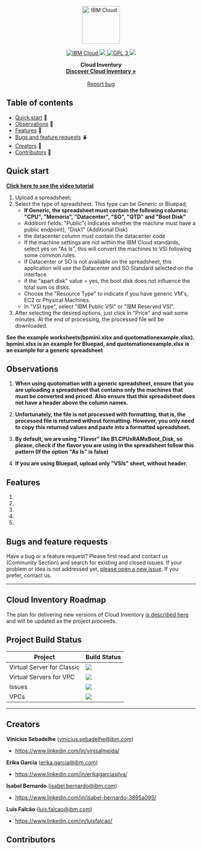 <p align="center">
    <a href="https://cloud.ibm.com">
        <img src="https://my1.digitalexperience.ibm.com/8304c341-f896-4e04-add0-0a9ae02473ba/dxdam/2d/2d559197-6763-4e47-a2cb-8f54c449ff26/ibm-cloud.svg" height="100" alt="IBM Cloud">
    </a>
</p>

<p align="center">
    <a href="https://cloud.ibm.com">
		<img src="https://img.shields.io/badge/IBM%20Cloud-powered-blue.svg" alt="IBM Cloud">
    </a>
    <a href="https://www.python.org">
		<img src="https://img.shields.io/badge/platform-python-lightgrey.svg?style=flat%22%20alt=%22platform">
	</a>
	<a href="https://www.gnu.org/licenses/gpl-3.0.en.html">
		<img src="https://img.shields.io/badge/license-gpl3-blue.svg?style=flat" alt="GPL 3">
	</a>
	<img src="https://img.shields.io/badge/release-v1.0-red">
</p>
<p></p>
<p align="center">
  <b>Cloud Inventory</b>
  <br>
  <a href="http://cloudinventory.cloud"><strong>Discover Cloud Inventory »</strong></a>
  <br>
  <br>
  <a href="https://github.com/VSAlmeida/Cloud-Inventory/issues/new" target="_blank">Report bug</a>
</p>


## Table of contents

- [Quick start](#quick-start) :seedling:
- [Observations](#observations) :hammer:
- [Features](#features) :gift:
- [Bugs and feature requests](#bugs-and-feature-requests) :beetle:
- [Creators](#creators) :space_invader:
- [Contributors](#contributors) :raised_hands:


## Quick start
<b><a href="https://ibm.box.com/s/koqehz7i5hyrtasi8pbnb9bujlr1xz2z"> Click here to see the video tutorial</a></b>
1. Upload a spreadsheet;
2. Select the type of spreadsheet. This type can be Generic or Bluepad;
   - <b>If Generic, the spreadsheet must contain the following columns: "CPU", "Memória", "Datacenter", "SO", "QTD" and "Boot Disk"</b>
   - Additionl fields: "Public"(
Indicates whether the machine must have a public endpoint), "Disk1" (Additional Disk)
    - the datacenter column must contain the datacenter code
    - If the machine settings are not within the IBM Cloud standards, select yes on "As Is", this will convert the machines to VSI following some common rules. 
    -  If Datacenter or SO is not available on the spreadsheet, this application will use the Datacenter and SO Standard selected on the interface. 
    -  if the "apart disk" value = yes, the boot disk does not influence the total sum os disks. 
    -  Choose the "Resource Type" to indicate if you have generic VM's, EC2 or Physical Machines.  
    -  In "VSI type", select "IBM Public VSI" or "IBM Reserved VSI".
3. After selecting the desired options, just click in "Price" and wait some minutes. At the end of processing, the processed file will be downloaded.

<b>See the example worksheets(bpmini.xlsx and quotomationexample.xlsx). bpmini.xlsx is an example for Bluepad, and quotomationexample.xlsx is an example for a generic spreadsheet</b>


## Observations
1. <b>When using quotomation with a generic spreadsheet, ensure that you are uploading a spreadsheet that contains only the machines that must be converted and priced. Also ensure that this spreadsheet does not have a header above the column names. </b>
   <br>

2. <b>Unfortunately, the file is not processed with formatting, that is, the processed file is returned without formatting. However, you only need to copy this returned values and paste into a formatted spreadsheet.</b>
3. <b>By default, we are using "Flavor" like B1.CPUxRAMxBoot_Disk, so please, check if the flavor you are using in the spreadsheet follow this pattern (If the option "As Is" is false)</b>
4. <b>If you are using Bluepad, upload only "VSIs" sheet, without header.</b>

## Features

1. 
2. 
3.
4.
5. 




## Bugs and feature requests

Have a bug or a feature request? Please first read and contact us (Community Section) and search for existing and closed issues. If your problem or idea is not addressed yet, [please open a new issue](https://github.com/VSAlmeida/Cloud-Inventory/issues/new). If you prefer, contact us.

---

## Cloud Inventory Roadmap

The plan for delivering new versions of Cloud Inventory [is described here](/doc/cloudinventory-v2.md) and will be updated as the project proceeds.

## Project Build Status

Project|Build Status
---|---
Virtual Server for Classic|![](https://img.shields.io/badge/status-ready-brightgreen)
Virtual Servers for VPC|![](https://img.shields.io/badge/status-under%20development-purple)
Issues|![](https://img.shields.io/badge/issues-0-red)
VPCs|![](https://img.shields.io/badge/status-under%20development-purple)
---

## Creators
**Vinicius Sebadelhe** (vinicius.sebadelhe@ibm.com)
- <https://www.linkedin.com/in/vinisalmeida/>

**Erika Garcia** (erika.garcia@ibm.com)
- <https://www.linkedin.com/in/erikagarciasilva/>

**Isabel Bernardo** (isabel.bernardo@ibm.com)
- <https://www.linkedin.com/in/isabel-bernardo-3895a095/>

**Luis Falcão** (luis.falcao@ibm.com)
- <https://www.linkedin.com/in/luisfalcao/>

## Contributors

